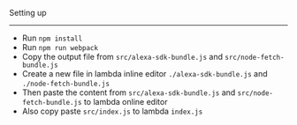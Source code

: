 Setting up

---

- Run `npm install`
- Run `npm run webpack`
- Copy the output file from `src/alexa-sdk-bundle.js` and `src/node-fetch-bundle.js`
- Create a new file in lambda inline editor `./alexa-sdk-bundle.js` and `./node-fetch-bundle.js`
- Then paste the content from `src/alexa-sdk-bundle.js` and `src/node-fetch-bundle.js` to lambda online editor
- Also copy paste `src/index.js` to lambda `index.js`
